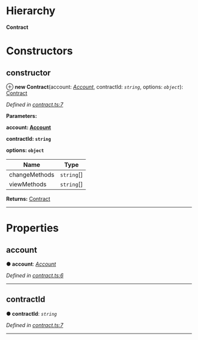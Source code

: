 

# Hierarchy

**Contract**

# Constructors

<a id="constructor"></a>

##  constructor

⊕ **new Contract**(account: *[Account](_account_.account.md)*, contractId: *`string`*, options: *`object`*): [Contract](_contract_.contract.md)

*Defined in [contract.ts:7](https://github.com/nearprotocol/nearlib/blob/4442cfe/src.ts/contract.ts#L7)*

**Parameters:**

**account: [Account](_account_.account.md)**

**contractId: `string`**

**options: `object`**

| Name | Type |
| ------ | ------ |
| changeMethods | `string`[] |
| viewMethods | `string`[] |

**Returns:** [Contract](_contract_.contract.md)

___

# Properties

<a id="account"></a>

##  account

**● account**: *[Account](_account_.account.md)*

*Defined in [contract.ts:6](https://github.com/nearprotocol/nearlib/blob/4442cfe/src.ts/contract.ts#L6)*

___
<a id="contractid"></a>

##  contractId

**● contractId**: *`string`*

*Defined in [contract.ts:7](https://github.com/nearprotocol/nearlib/blob/4442cfe/src.ts/contract.ts#L7)*

___

